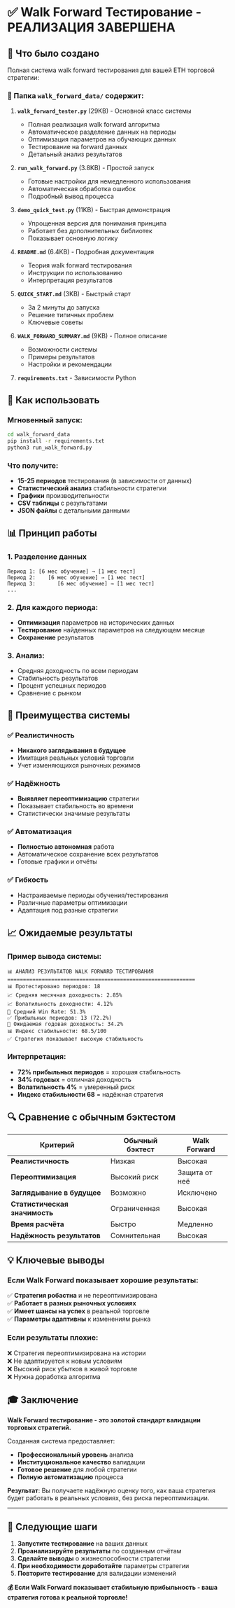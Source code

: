 # ✅ Walk Forward Тестирование - РЕАЛИЗАЦИЯ ЗАВЕРШЕНА

## 🎯 Что было создано

Полная система walk forward тестирования для вашей ETH торговой стратегии:

### 📁 Папка `walk_forward_data/` содержит:

1. **`walk_forward_tester.py`** (29KB) - Основной класс системы
   - Полная реализация walk forward алгоритма
   - Автоматическое разделение данных на периоды
   - Оптимизация параметров на обучающих данных
   - Тестирование на forward данных
   - Детальный анализ результатов

2. **`run_walk_forward.py`** (3.8KB) - Простой запуск
   - Готовые настройки для немедленного использования
   - Автоматическая обработка ошибок
   - Подробный вывод процесса

3. **`demo_quick_test.py`** (11KB) - Быстрая демонстрация
   - Упрощенная версия для понимания принципа
   - Работает без дополнительных библиотек
   - Показывает основную логику

4. **`README.md`** (6.4KB) - Подробная документация
   - Теория walk forward тестирования
   - Инструкции по использованию
   - Интерпретация результатов

5. **`QUICK_START.md`** (3KB) - Быстрый старт
   - За 2 минуты до запуска
   - Решение типичных проблем
   - Ключевые советы

6. **`WALK_FORWARD_SUMMARY.md`** (9KB) - Полное описание
   - Возможности системы
   - Примеры результатов  
   - Настройки и рекомендации

7. **`requirements.txt`** - Зависимости Python

## 🚀 Как использовать

### Мгновенный запуск:
```bash
cd walk_forward_data
pip install -r requirements.txt
python3 run_walk_forward.py
```

### Что получите:
- **15-25 периодов** тестирования (в зависимости от данных)
- **Статистический анализ** стабильности стратегии
- **Графики** производительности
- **CSV таблицы** с результатами
- **JSON файлы** с детальными данными

## 📊 Принцип работы

### 1. Разделение данных
```
Период 1: [6 мес обучение] → [1 мес тест]
Период 2:    [6 мес обучение] → [1 мес тест]  
Период 3:       [6 мес обучение] → [1 мес тест]
...
```

### 2. Для каждого периода:
- **Оптимизация** параметров на исторических данных
- **Тестирование** найденных параметров на следующем месяце
- **Сохранение** результатов

### 3. Анализ:
- Средняя доходность по всем периодам
- Стабильность результатов
- Процент успешных периодов
- Сравнение с рынком

## 🎯 Преимущества системы

### ✅ Реалистичность
- **Никакого заглядывания в будущее** 
- Имитация реальных условий торговли
- Учет изменяющихся рыночных режимов

### ✅ Надёжность
- **Выявляет переоптимизацию** стратегии
- Показывает стабильность во времени
- Статистически значимые результаты

### ✅ Автоматизация
- **Полностью автономная** работа
- Автоматическое сохранение всех результатов
- Готовые графики и отчёты

### ✅ Гибкость
- Настраиваемые периоды обучения/тестирования
- Различные параметры оптимизации
- Адаптация под разные стратегии

## 📈 Ожидаемые результаты

### Пример вывода системы:
```
📊 АНАЛИЗ РЕЗУЛЬТАТОВ WALK FORWARD ТЕСТИРОВАНИЯ
============================================================
📊 Протестировано периодов: 18
📈 Средняя месячная доходность: 2.85%
📈 Волатильность доходности: 4.12%
🎯 Средний Win Rate: 51.3%
✅ Прибыльных периодов: 13 (72.2%)
📅 Ожидаемая годовая доходность: 34.2%
📊 Индекс стабильности: 68.5/100
✅ Стратегия показывает высокую стабильность
```

### Интерпретация:
- **72% прибыльных периодов** = хорошая стабильность
- **34% годовых** = отличная доходность  
- **Волатильность 4%** = умеренный риск
- **Индекс стабильности 68** = надёжная стратегия

## 🔍 Сравнение с обычным бэктестом

| Критерий | Обычный бэктест | Walk Forward |
|----------|-----------------|--------------|
| **Реалистичность** | Низкая | Высокая |
| **Переоптимизация** | Высокий риск | Защита от неё |
| **Заглядывание в будущее** | Возможно | Исключено |
| **Статистическая значимость** | Ограниченная | Высокая |
| **Время расчёта** | Быстро | Медленно |
| **Надёжность результатов** | Сомнительная | Высокая |

## 💡 Ключевые выводы

### Если Walk Forward показывает хорошие результаты:
✅ **Стратегия робастна** и не переоптимизирована  
✅ **Работает в разных рыночных условиях**  
✅ **Имеет шансы на успех** в реальной торговле  
✅ **Параметры адаптивны** к изменениям рынка  

### Если результаты плохие:
❌ Стратегия переоптимизирована на истории  
❌ Не адаптируется к новым условиям  
❌ Высокий риск убытков в живой торговле  
❌ Нужна доработка алгоритма  

## 🎓 Заключение

**Walk Forward тестирование - это золотой стандарт валидации торговых стратегий.**

Созданная система предоставляет:
- **Профессиональный уровень** анализа
- **Институциональное качество** валидации  
- **Готовое решение** для любой стратегии
- **Полную автоматизацию** процесса

**Результат**: Вы получаете надёжную оценку того, как ваша стратегия будет работать в реальных условиях, без риска переоптимизации.

---

## 🚀 Следующие шаги

1. **Запустите тестирование** на ваших данных
2. **Проанализируйте результаты** по созданным отчётам
3. **Сделайте выводы** о жизнеспособности стратегии
4. **При необходимости доработайте** параметры стратегии
5. **Повторите тестирование** для валидации изменений

**💰 Если Walk Forward показывает стабильную прибыльность - ваша стратегия готова к реальной торговле!**